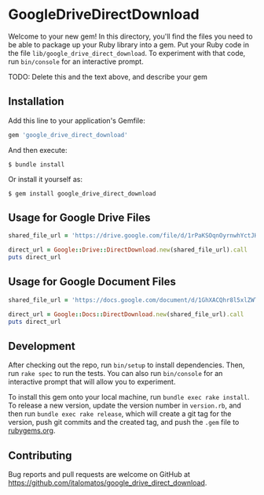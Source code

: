 # GoogleDriveDirectDownload

Welcome to your new gem! In this directory, you'll find the files you need to be able to package up your Ruby library into a gem. Put your Ruby code in the file `lib/google_drive_direct_download`. To experiment with that code, run `bin/console` for an interactive prompt.

TODO: Delete this and the text above, and describe your gem

## Installation

Add this line to your application's Gemfile:

```ruby
gem 'google_drive_direct_download'
```

And then execute:

    $ bundle install

Or install it yourself as:

    $ gem install google_drive_direct_download

## Usage for Google Drive Files

```ruby
shared_file_url = 'https://drive.google.com/file/d/1rPaKSOqnOyrnwhYctJH1oEZJXRf45Izm/view?usp=sharing'

direct_url = Google::Drive::DirectDownload.new(shared_file_url).call
puts direct_url
```

## Usage for Google Document Files

```ruby
shared_file_url = 'https://docs.google.com/document/d/1GhXACQhr8l5xlZWTW2nJJdXzqmUypiaJHkMpzkt9i4U/edit?usp=sharing'

direct_url = Google::Docs::DirectDownload.new(shared_file_url).call
puts direct_url
```

## Development

After checking out the repo, run `bin/setup` to install dependencies. Then, run `rake spec` to run the tests. You can also run `bin/console` for an interactive prompt that will allow you to experiment.

To install this gem onto your local machine, run `bundle exec rake install`. To release a new version, update the version number in `version.rb`, and then run `bundle exec rake release`, which will create a git tag for the version, push git commits and the created tag, and push the `.gem` file to [rubygems.org](https://rubygems.org).

## Contributing

Bug reports and pull requests are welcome on GitHub at https://github.com/italomatos/google_drive_direct_download.
